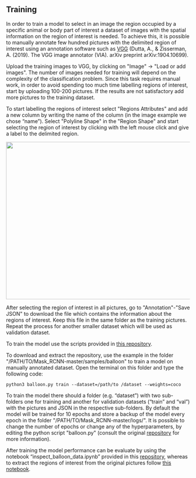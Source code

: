 ## Training 

In order to train a model to select in an image the region occupied by a specific animal or body part of interest a dataset of images with the spatial information on the region of interest is needed. To achieve this, it is possible to manually annotate few hundred pictures with the delimited region of interest using an annotation software such as [VGG](http://www.robots.ox.ac.uk/~vgg/software/via/via-1.0.6.html) (Dutta, A., & Zisserman, A. (2019). The VGG image annotator (VIA). arXiv preprint arXiv:1904.10699).

Upload the training images to VGG, by clicking on "Image" -> "Load or add images". The number of images needed for training will depend on the complexity of the classification problem. Since this task requires manual work, in order to avoid spending too much time labelling regions of interest, start by uploading 100-200 pictures. If the results are not satisfactory add more pictures to the training dataset.

To start labelling the regions of interest select "Regions Attributes" and add a new column by writing the name of the column (in the image example we chose “name”). Select "Polyline Shape" in the "Region Shape" and start selecting the region of interest by clicking with the left mouse click and give a label to the delimited region.

<img src="https://github.com/AndreCFerreira/Weaver_individualID/blob/master/Data_pre-processing/Training_model/Images/VGG_great_tit.png" width="960" height="430" />


After selecting the region of interest in all pictures, go to "Annotation"-"Save JSON" to download the file which contains the information about the regions of interest. Keep this file in the same folder as the training pictures. Repeat the process for another smaller dataset which will be used as validation dataset.

To train the model use the scripts provided in [this repository](https://github.com/matterport/Mask_RCNN).

To download and extract the repository, use the example in the folder "/PATH/TO/Mask_RCNN-master/samples/balloon" to train a model on manually annotated dataset. Open the terminal on this folder and type the following code:

```console
python3 balloon.py train --dataset=/path/to /dataset --weights=coco
```

To train the model there should a folder (e.g. “dataset”) with two sub-folders one for training and another for validation datasets (“train” and “val”) with the pictures and JSON in the respective sub-folders. By default the model will be trained for 10 epochs and store a backup of the model every epoch in the folder "/PATH/TO/Mask_RCNN-master/logs/". It is possible to change the number of epochs or change any of the hyperparameters, by editing the python script "balloon.py" (consult the original [repository](https://github.com/matterport/Mask_RCNN) for more information).

After training the model performance can be evaluate by using the notebook “inspect_balloon_data.ipynb” provided in this [repository](https://github.com/matterport/Mask_RCNN), whereas to extract the regions of interest from the original pictures follow [this notebook]( https://github.com/AndreCFerreira/Weaver_individualID/blob/master/Data_pre-processing/Training_model/Extracting_region_of_interest.ipynb).
